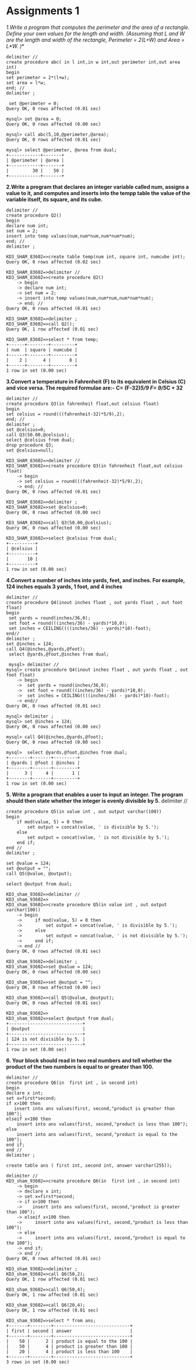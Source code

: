 # Assignments 1

**1.Write a program that computes the perimeter and the area of a rectangle. Define
your own values for the length and width. (Assuming that L and W are the length
and width of the rectangle, Perimeter = 2*(L+W) and Area = L*W. )**

```
delimiter //
create procedure abc( in l int,in w int,out perimeter int,out area int)
begin
set perimeter = 2*(l+w);
set area = l*w;
end; //
delimiter ;

 set @perimeter = 0;
Query OK, 0 rows affected (0.01 sec)

mysql> set @area = 0;
Query OK, 0 rows affected (0.00 sec)

mysql> call abc(5,10,@perimeter,@area);
Query OK, 0 rows affected (0.01 sec)

mysql> select @perimeter, @area from dual;
+------------+-------+
| @perimeter | @area |
+------------+-------+
|         30 |    50 |
+------------+-------+
```

**2.Write a program that declares an integer variable called num, assigns a value to it,
and computes and inserts into the tempp table the value of the variable itself, its
square, and its cube.**

```
delimiter //
create procedure Q2()
begin
declare num int;
set num = 2;
insert into temp values(num,num*num,num*num*num);
end; //
delimiter ;

KD3_SHAM_83602=>create table temp(num int, square int, numcube int);
Query OK, 0 rows affected (0.02 sec)

KD3_SHAM_83602=>delimiter //
KD3_SHAM_83602=>create procedure Q2()
    -> begin
    -> declare num int;
    -> set num = 2;
    -> insert into temp values(num,num*num,num*num*num);
    -> end; //
Query OK, 0 rows affected (0.01 sec)

KD3_SHAM_83602=>delimiter ;
KD3_SHAM_83602=>call Q2();
Query OK, 1 row affected (0.01 sec)

KD3_SHAM_83602=>select * from temp;
+------+--------+---------+
| num  | square | numcube |
+------+--------+---------+
|    2 |      4 |       8 |
+------+--------+---------+
1 row in set (0.00 sec)
```

**3.Convert a temperature in Fahrenheit (F) to its equivalent in Celsius (C) and vice
versa. The required formulae are:- C= (F-32)*5/9
F= 9/5*C + 32**

```
delimiter //
create procedure Q3(in fahrenheit float,out celsius float)
begin
set celsius = round(((fahrenheit-32)*5/9),2);
end; //
delimiter ;
set @celsius=0;
call Q3(50.00,@celsius);
select @celsius from dual;
drop procedure Q3;
set @celsius=null;

KD3_SHAM_83602=>delimiter //
KD3_SHAM_83602=>create procedure Q3(in fahrenheit float,out celsius float)
    -> begin
    -> set celsius = round(((fahrenheit-32)*5/9),2);
    -> end; //
Query OK, 0 rows affected (0.01 sec)

KD3_SHAM_83602=>delimiter ;
KD3_SHAM_83602=>set @celsius=0;
Query OK, 0 rows affected (0.00 sec)

KD3_SHAM_83602=>call Q3(50.00,@celsius);
Query OK, 0 rows affected (0.00 sec)

KD3_SHAM_83602=>select @celsius from dual;
+----------+
| @celsius |
+----------+
|       10 |
+----------+
1 row in set (0.00 sec)
```

**4.Convert a number of inches into yards, feet, and inches. For example, 124 inches
equals 3 yards, 1 foot, and 4 inches**

```
delimiter //
create procedure Q4(inout inches float , out yards float , out foot float)
begin
 set yards = round(inches/36,0);
 set foot = round(((inches/36) - yards)*10,0);
 set inches = CEILING((((inches/36) - yards)*10)-foot);
end//
delimiter ;
set @inches = 124;
call Q4(@inches,@yards,@foot);
 select @yards,@foot,@inches from dual;

 mysql> delimiter //
mysql> create procedure Q4(inout inches float , out yards float , out foot float)
    -> begin
    ->  set yards = round(inches/36,0);
    ->  set foot = round(((inches/36) - yards)*10,0);
    ->  set inches = CEILING((((inches/36) - yards)*10)-foot);
    -> end//
Query OK, 0 rows affected (0.01 sec)

mysql> delimiter ;
mysql> set @inches = 124;
Query OK, 0 rows affected (0.00 sec)

mysql> call Q4(@inches,@yards,@foot);
Query OK, 0 rows affected (0.00 sec)

mysql>  select @yards,@foot,@inches from dual;
+--------+-------+---------+
| @yards | @foot | @inches |
+--------+-------+---------+
|      3 |     4 |       1 |
+--------+-------+---------+
1 row in set (0.00 sec)
```

**5. Write a program that enables a user to input an integer. The program should then
state whether the integer is evenly divisible by 5.**
delimiter //

```
create procedure Q5(in value int , out output varchar(100))
begin
    if mod(value, 5) = 0 then
        set output = concat(value, ' is divisible by 5.');
    else
        set output = concat(value, ' is not divisible by 5.');
    end if;
end //
delimiter ;

set @value = 124;
set @output = "";
call Q5(@value, @output);

select @output from dual;

KD3_sham_93602=>delimiter //
KD3_sham_93602=>
KD3_sham_93602=>create procedure Q5(in value int , out output varchar(100))
    -> begin
    ->     if mod(value, 5) = 0 then
    ->         set output = concat(value, ' is divisible by 5.');
    ->     else
    ->         set output = concat(value, ' is not divisible by 5.');
    ->     end if;
    -> end //
Query OK, 0 rows affected (0.01 sec)

KD3_sham_93602=>delimiter ;
KD3_sham_93602=>set @value = 124;
Query OK, 0 rows affected (0.00 sec)

KD3_sham_93602=>set @output = "";
Query OK, 0 rows affected (0.00 sec)

KD3_sham_93602=>call Q5(@value, @output);
Query OK, 0 rows affected (0.01 sec)

KD3_sham_93602=>
KD3_sham_93602=>select @output from dual;
+----------------------------+
| @output                    |
+----------------------------+
| 124 is not divisible by 5. |
+----------------------------+
1 row in set (0.00 sec)

```

**6. Your block should read in two real numbers and tell whether the product of the two
numbers is equal to or greater than 100.**

```
delimiter //
create procedure Q6(in  first int , in second int)
begin
declare x int;
set x=first*second;
if x>100 then
   insert into ans values(first, second,"product is greater than 100");
elseif x<100 then
    insert into ans values(first, second,"product is less than 100");
else
    insert into ans values(first, second,"product is equal to the 100");
end if;
end //
delimiter ;

create table ans ( first int, second int, answer varchar(255));

delimiter //
KD3_sham_93602=>create procedure Q6(in  first int , in second int)
    -> begin
    -> declare x int;
    -> set x=first*second;
    -> if x>100 then
    ->    insert into ans values(first, second,"product is greater than 100");
    -> elseif x<100 then
    ->     insert into ans values(first, second,"product is less than 100");
    -> else
    ->     insert into ans values(first, second,"product is equal to the 100");
    -> end if;
    -> end //
Query OK, 0 rows affected (0.01 sec)

KD3_sham_93602=>delimiter ;
KD3_sham_93602=>call Q6(50,2);
Query OK, 1 row affected (0.01 sec)

KD3_sham_93602=>call Q6(50,4);
Query OK, 1 row affected (0.01 sec)

KD3_sham_93602=>call Q6(20,4);
Query OK, 1 row affected (0.01 sec)

KD3_sham_93602=>select * from ans;
+-------+--------+-----------------------------+
| first | second | answer                      |
+-------+--------+-----------------------------+
|    50 |      2 | product is equal to the 100 |
|    50 |      4 | product is greater than 100 |
|    20 |      4 | product is less than 100    |
+-------+--------+-----------------------------+
3 rows in set (0.00 sec)
```
